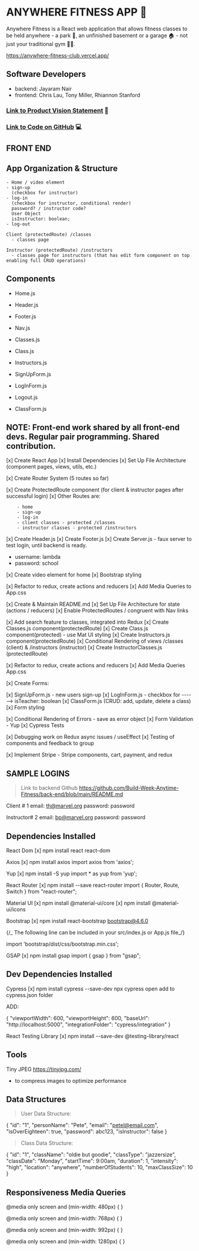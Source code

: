 # ANYWHERE FITNESS APP 📱

Anywhere Fitness is a React web application that allows fitness classes to be held anywhere - a park 🌳, an unfinished basement or a garage 🏠 - not just your traditional gym 💪🏽.

https://anywhere-fitness-club.vercel.app/

## Software Developers

- backend: Jayaram Nair
- frontend: Chris Lau, Tony Miller, Rhiannon Stanford

### [Link to Product Vision Statement](https://docs.google.com/document/d/17laY8Irc5cRqvpqdT3f6nNUofOl09Lr0IAZZsVlr7JE/edit?usp=sharing) 📝

### [Link to Code on GitHub](https://github.com/Build-Week-Anytime-Fitness) 💻

## FRONT END

## App Organization & Structure

    - Home / video element
    - sign-up
      (checkbox for instructor)
    - log-in
      (checkbox for instructor, conditional render)
      password? / instructor code?
      User Object
      isInstructor: boolean;
    - log-out

    Client (protectedRoute) /classes
      - classes page

    Instructor (protectedRoute) /instructors
      - classes page for instructors (that has edit form component on top enabling full CRUD operations)

## Components

- Home.js
- Header.js
- Footer.js
- Nav.js

- Classes.js
- Class.js
- Instructors.js

- SignUpForm.js
- LogInForm.js
- Logout.js
- ClassForm.js

## NOTE: Front-end work shared by all front-end devs. Regular pair programming. Shared contribution.

[x] Create React App
[x] Install Dependencies
[x] Set Up File Architecture (component pages, views, utils, etc.)

[x] Create Router System (5 routes so far)

[x] Create ProtectedRoute component (for client & instructor pages after successful login)
[x] Other Routes are:

        - home
        - sign-up
        - log-in
        - client classes - protected /classes
        - instructor classes - protected /instructors

[x] Create Header.js
[x] Create Footer.js
[x] Create Server.js - faux server to test login, until backend is ready.

- username: lambda
- password: school

[x] Create video element for home
[x] Bootstrap styling

[x] Refactor to redux, create actions and reducers
[x] Add Media Queries to App.css

[x] Create & Maintain README.md
[x] Set Up File Architecture for state (actions / reducers)
[x] Enable ProtectedRoutes / congruent with Nav links

[x] Add search feature to classes, integrated into Redux
[x] Create Classes.js component(protectedRoute)
[x] Create Class.js component(protected) - use Mat UI styling
[x] Create Instructors.js component(protectedRoute)
[x] Conditional Rendering of views /classes (client) & /instructors (instructor)
[x] Create InstructorClasses.js (protectedRoute)

[x] Refactor to redux, create actions and reducers
[x] Add Media Queries App.css

[x] Create Forms:

[x] SignUpForm.js - new users sign-up
[x] LogInForm.js - checkbox for ------> isTeacher: boolean
[x] ClassForm.js (CRUD: add, update, delete a class)
[x] Form styling

[x] Conditional Rendering of Errors - save as error object
[x] Form Validation - Yup
[x] Cypress Tests

[x] Debugging work on Redux async issues / useEffect
[x] Testing of components and feedback to group

[x] Implement Stripe - Stripe components, cart, payment, and redux

## SAMPLE LOGINS

> Link to backend Github https://github.com/Build-Week-Anytime-Fitness/back-end/blob/main/README.md

Client # 1
email: th@marvel.org
password: password

Instructor# 2
email: bp@marvel.org
password: password

## Dependencies Installed

React Dom
[x] npm install react react-dom

Axios
[x] npm install axios
import axios from 'axios';

Yup
[x] npm install -S yup
import \* as yup from 'yup';

React Router
[x] npm install --save react-router
import { Router, Route, Switch } from "react-router";

Material UI
[x] npm install @material-ui/core
[x] npm install @material-ui/icons

Bootstrap
[x] npm install react-bootstrap bootstrap@4.6.0

{/_ The following line can be included in your src/index.js or App.js file_/}

import 'bootstrap/dist/css/bootstrap.min.css';

GSAP
[x] npm install gsap
import { gsap } from "gsap";

## Dev Dependencies Installed

Cypress
[x] npm install cypress --save-dev
npx cypress open
add to cypress.json folder

ADD:

{
"viewportWidth": 600,
"viewportHeight": 600,
"baseUrl": "http://localhost:5000",
"integrationFolder": "cypress/integration"
}

React Testing Library
[x] npm install --save-dev @testing-library/react

## Tools

Tiny JPEG https://tinyjpg.com/

- to compress images to optimize performance

## Data Structures

> User Data Structure:

{ "id": "1", "personName": "Pete", "email": "petel@email.com", "isOverEighteen": true, "password": abc123, "isInstructor": false }

> Class Data Structure:

{ "id": "1", "className": "oldie but goodie", "classType": "jazzersize", "classDate": "Monday", "startTime": 9:00am, "duration": 1, "intensity": "high", "location": "anywhere", "numberOfStudents": 10, "maxClassSize": 10 }

## Responsiveness Media Queries

<!-- mobile -->

@media only screen and (min-width: 480px) {
}

<!-- tablet -->

@media only screen and (min-width: 768px) {
}

<!-- desktop -->

@media only screen and (min-width: 992px) {
}

<!-- wide-screen -->

@media only screen and (min-width: 1280px) {
}
